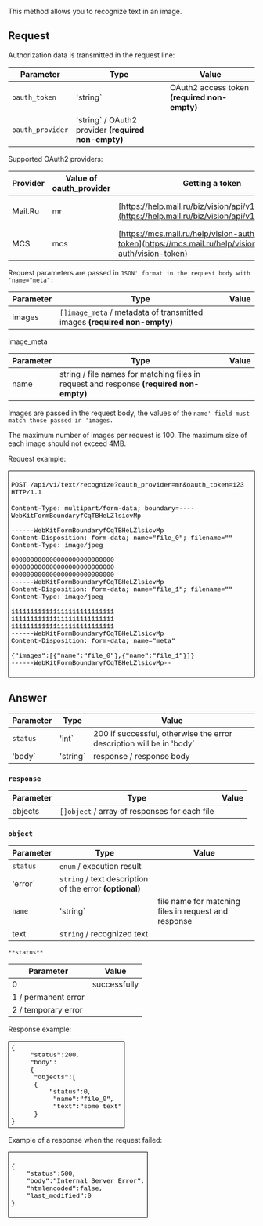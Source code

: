 This method allows you to recognize text in an image.

## Request

Authorization data is transmitted in the request line:

| **Parameter**    | **Type**                                            | **Value**                                    |
| ---------------- | --------------------------------------------------- | -------------------------------------------- |
| `oauth_token`   | 'string`                                            | OAuth2 access token **(required non-empty)** |
| `oauth_provider` | 'string` / OAuth2 provider **(required non-empty)** |

Supported OAuth2 providers:

| **Provider** | **Value of oauth_provider** | **Getting a token**                                                                                      | **Projects**           |
| ------------ | --------------------------- | -------------------------------------------------------------------------------------------------------- | ---------------------- |
| Mail.Ru      | mr                          | [https://help.mail.ru/biz/vision/api/v1/oauth_token](https://help.mail.ru/biz/vision/api/v1/oauth_token) | internal projects only |
| MCS          | mcs                         | [https://mcs.mail.ru/help/vision-auth/vision-token](https://mcs.mail.ru/help/vision-auth/vision-token)   | all MCS clients        |

Request parameters are passed in `JSON' format in the request body with 'name="meta":`

| **Parameter** | **Type**                                                                 | **Value** |
| ------------- | ------------------------------------------------------------------------ | --------- |
| images        | `[]image_meta` / metadata of transmitted images **(required non-empty)** |

image_meta

| **Parameter** | **Type**                                                                                | **Value** |
| ------------- | --------------------------------------------------------------------------------------- | --------- |
| name          | string / file names for matching files in request and response **(required non-empty)** |

Images are passed in the request body, the values of the `name' field must match those passed in 'images.`

The maximum number of images per request is 100. The maximum size of each image should not exceed 4MB.

Request example:

<table border="1" cellpadding="0" cellspacing="0" style="color: rgb(0, 0, 0);border: none;"><tbody><tr><td style="border: 1pt solid windowtext;padding: 3.75pt;"><p style="margin-right: 0cm;margin-left: 0cm;font-size:16px;font-family: &quot;Times New Roman&quot;, serif;"><code style="font-family: &quot;Courier New&quot;;"><span style="font-size:13px;">POST /api/v1/text/recognize?oauth_provider=mr&amp;oauth_token=123</span></code> <code style="font-family: &quot;Courier New&quot;;"><span style="font-size:13px;">HTTP/1.1</span></code><br><br><code style="font-family: &quot;Courier New&quot;;"><span style="font-size:13px;">Content-Type: multipart/form-data; boundary=----WebKitFormBoundaryfCqTBHeLZlsicvMp</span></code><br><code style="font-family: &quot;Courier New&quot;;"><span style="font-size:13px;">&nbsp;</span></code><br><code style="font-family: &quot;Courier New&quot;;"><span style="font-size:13px;">------WebKitFormBoundaryfCqTBHeLZlsicvMp</span></code><br><code style="font-family: &quot;Courier New&quot;;"><span style="font-size:13px;">Content-Disposition: form-data; name="file_0"; filename=""</span></code><br><code style="font-family: &quot;Courier New&quot;;"><span style="font-size:13px;">Content-Type: image/jpeg</span></code><br><code style="font-family: &quot;Courier New&quot;;"><span style="font-size:13px;">&nbsp;</span></code><br><code style="font-family: &quot;Courier New&quot;;"><span style="font-size:13px;">000000000000000000000000000</span></code><br><code style="font-family: &quot;Courier New&quot;;"><span style="font-size:13px;">000000000000000000000000000</span></code><br><code style="font-family: &quot;Courier New&quot;;"><span style="font-size:13px;">000000000000000000000000000</span></code><br><code style="font-family: &quot;Courier New&quot;;"><span style="font-size:13px;">------WebKitFormBoundaryfCqTBHeLZlsicvMp</span></code><br><code style="font-family: &quot;Courier New&quot;;"><span style="font-size:13px;">Content-Disposition: form-data; name="file_1"; filename=""</span></code><br><code style="font-family: &quot;Courier New&quot;;"><span style="font-size:13px;">Content-Type: image/jpeg</span></code><br><code style="font-family: &quot;Courier New&quot;;"><span style="font-size:13px;">&nbsp;</span></code><br><code style="font-family: &quot;Courier New&quot;;"><span style="font-size:13px;">111111111111111111111111111</span></code><br><code style="font-family: &quot;Courier New&quot;;"><span style="font-size:13px;">111111111111111111111111111</span></code><br><code style="font-family: &quot;Courier New&quot;;"><span style="font-size:13px;">111111111111111111111111111</span></code><br><code style="font-family: &quot;Courier New&quot;;"><span style="font-size:13px;">------WebKitFormBoundaryfCqTBHeLZlsicvMp</span></code><br><code style="font-family: &quot;Courier New&quot;;"><span style="font-size:13px;">Content-Disposition: form-data; name="meta"</span></code><br><code style="font-family: &quot;Courier New&quot;;"><span style="font-size:13px;">&nbsp;</span></code><br><code style="font-family: &quot;Courier New&quot;;"><span style="font-size:13px;">{"images":[{"name":"file_0"},{"name":"file_1"}]}</span></code><br><code style="font-family: &quot;Courier New&quot;;"><span style="font-size:13px;">------WebKitFormBoundaryfCqTBHeLZlsicvMp--</span></code></p></td></tr></tbody></table>

## Answer

| **Parameter** | **Type** | **Value**                                                            |
| ------------- | -------- | -------------------------------------------------------------------- |
| `status`      | 'int`| 200 if successful, otherwise the error description will be in 'body` |
| 'body`        | 'string` | response / response body                                             |

### `response`

| **Parameter** | **Type**                                      | **Value** |
| ------------- | --------------------------------------------- | --------- |
| objects       | `[]object` / array of responses for each file |

### `object`

| **Parameter** | **Type**                                                | **Value**                                            |
| ------------- | ------------------------------------------------------- | ---------------------------------------------------- |
| `status`     | `enum` / execution result                               |
| 'error`|`string` / text description of the error **(optional)** |
| `name`        | 'string`                                                | file name for matching files in request and response |
| text          | `string` / recognized text                              |

`**status**`

| **Parameter**       | **Value**    |
| ------------------- | ------------ |
| 0                   | successfully |
| 1 / permanent error |
| 2 / temporary error |

Response example:

<table border="1" cellpadding="0" cellspacing="0" style="color: rgb(0, 0, 0);border: none;"><tbody><tr><td style="border: 1pt solid windowtext;padding: 3.75pt;"><pre style="margin: 0cm 0cm 0.0001pt;font-size:13px;font-family: &quot;Courier New&quot;;">{
 &nbsp;&nbsp;&nbsp;&nbsp;"status":200,
 &nbsp;&nbsp;&nbsp;&nbsp;"body":
 &nbsp;&nbsp;&nbsp;&nbsp;{&nbsp;&nbsp;&nbsp;&nbsp;&nbsp;&nbsp;&nbsp;&nbsp; </pre><pre style="margin: 0cm 0cm 0.0001pt;font-size:13px;font-family: &quot;Courier New&quot;;">&nbsp;&nbsp;&nbsp;&nbsp;&nbsp;&nbsp;"objects":[</pre><pre style="margin: 0cm 0cm 0.0001pt;font-size:13px;font-family: &quot;Courier New&quot;;">&nbsp;&nbsp;&nbsp;&nbsp;&nbsp; {</pre><pre style="margin: 0cm 0cm 0.0001pt;font-size:13px;font-family: &quot;Courier New&quot;;">&nbsp;&nbsp;&nbsp;&nbsp;&nbsp;&nbsp;&nbsp;&nbsp;&nbsp; "status":0,
 &nbsp;&nbsp;&nbsp;&nbsp;&nbsp;&nbsp;&nbsp;&nbsp;&nbsp; "name":"file_0",
 &nbsp;&nbsp;&nbsp;&nbsp;&nbsp;&nbsp;&nbsp;&nbsp;&nbsp; "text":"some text"</pre><pre style="margin: 0cm 0cm 0.0001pt;font-size:13px;font-family: &quot;Courier New&quot;;">&nbsp;&nbsp;&nbsp;&nbsp;&nbsp; }</pre><pre style="margin: 0cm 0cm 0.0001pt;font-size:13px;font-family: &quot;Courier New&quot;;">}</pre></td></tr></tbody></table>

Example of a response when the request failed:

<table border="1" cellpadding="0" cellspacing="0" style="color: rgb(0, 0, 0);border: none;"><tbody><tr><td style="border: 1pt solid windowtext;padding: 3.75pt;"><p style="margin-right: 0cm;margin-left: 0cm;font-size:16px;font-family: &quot;Times New Roman&quot;, serif;"><code style="font-family: &quot;Courier New&quot;;"><span style="font-size:13px;">{</span></code><br><code style="font-family: &quot;Courier New&quot;;"><span style="font-size:13px;">&nbsp; &nbsp; "status":500,</span></code><br><code style="font-family: &quot;Courier New&quot;;"><span style="font-size:13px;">&nbsp; &nbsp; "body":"Internal Server Error",</span></code><br><code style="font-family: &quot;Courier New&quot;;"><span style="font-size:13px;">&nbsp; &nbsp; "htmlencoded":false,</span></code><br><code style="font-family: &quot;Courier New&quot;;"><span style="font-size:13px;">&nbsp; &nbsp; "last_modified":0</span></code><br><code style="font-family: &quot;Courier New&quot;;"><span style="font-size:13px;">}</span></code></p></td></tr></tbody></table>
